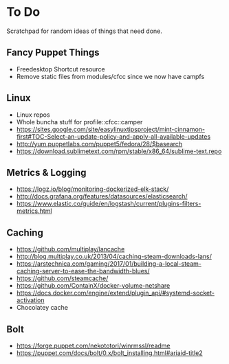 To Do
=====

Scratchpad for random ideas of things that need done.

Fancy Puppet Things
-------------------
* Freedesktop Shortcut resource
* Remove static files from modules/cfcc since we now have campfs

Linux
-----
* Linux repos
* Whole buncha stuff for profile::cfcc::camper
* https://sites.google.com/site/easylinuxtipsproject/mint-cinnamon-first#TOC-Select-an-update-policy-and-apply-all-available-updates
* http://yum.puppetlabs.com/puppet5/fedora/28/$basearch
* https://download.sublimetext.com/rpm/stable/x86_64/sublime-text.repo

Metrics & Logging
-----------------
* https://logz.io/blog/monitoring-dockerized-elk-stack/
* http://docs.grafana.org/features/datasources/elasticsearch/
* https://www.elastic.co/guide/en/logstash/current/plugins-filters-metrics.html

Caching
-------
* https://github.com/multiplay/lancache
* http://blog.multiplay.co.uk/2013/04/caching-steam-downloads-lans/
* https://arstechnica.com/gaming/2017/01/building-a-local-steam-caching-server-to-ease-the-bandwidth-blues/
* https://github.com/steamcache/
* https://github.com/ContainX/docker-volume-netshare
* https://docs.docker.com/engine/extend/plugin_api/#systemd-socket-activation
* Chocolatey cache

Bolt
----
* https://forge.puppet.com/nekototori/winrmssl/readme
* https://puppet.com/docs/bolt/0.x/bolt_installing.html#ariaid-title2
